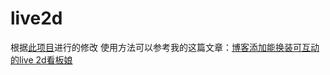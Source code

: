 # live2d
根据[此项目](https://github.com/stevenjoezhang/live2d-widget)进行的修改
使用方法可以参考我的这篇文章：[博客添加能换装可互动的live 2d看板娘](https://blog.ahzoo.cn/2020/06/20/b6201/)
